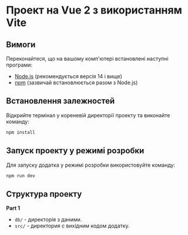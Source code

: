 # Проект на Vue 2 з використанням Vite

## Вимоги
Переконайтеся, що на вашому комп'ютері встановлені наступні програми:

- [Node.js](https://nodejs.org/) (рекомендується версія 14 і вище)
- [npm](https://www.npmjs.com/) (зазвичай встановлюється разом з Node.js)

## Встановлення залежностей
Відкрийте термінал у кореневій директорії проекту та виконайте команду:

```bash
npm install
```

## Запуск проекту у режимі розробки
Для запуску додатка у режимі розробки використовуйте команду:

```bash
npm run dev
```
## Структура проекту

**Part 1**
- `db/` - директорія з даними.
- `src/` - директория с вихідним кодом додатку.
